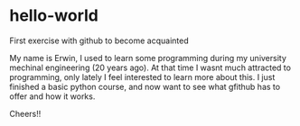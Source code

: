 # hello-world
First exercise with github to become acquainted

My name is Erwin, I used to learn some programming during my university mechinal engineering (20 years ago). At that time I wasnt much attracted to programming, only lately I feel interested to learn more about this. I just finished a basic python course, and now want to see what gfithub has to offer and how it works. 

Cheers!!

